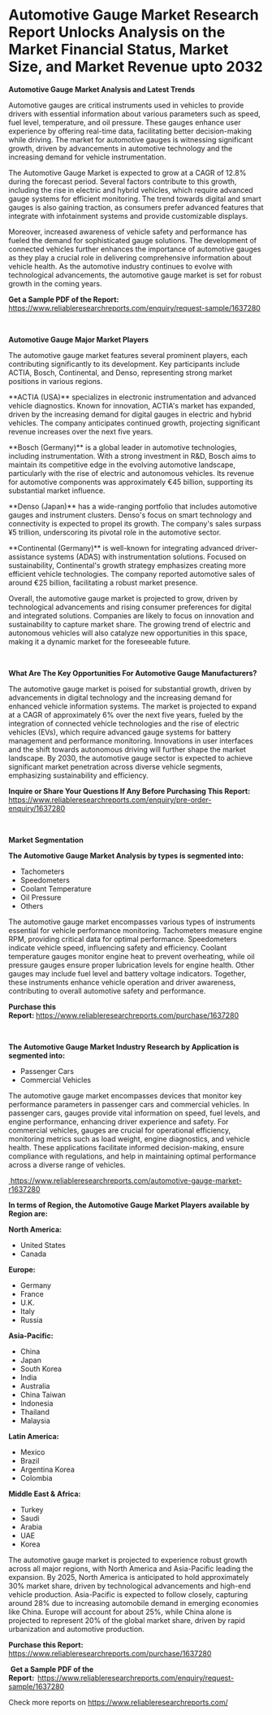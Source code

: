 <p><h1>Automotive Gauge Market Research Report Unlocks Analysis on the Market Financial Status, Market Size, and Market Revenue upto 2032</h1></p><p><strong>Automotive Gauge Market Analysis and Latest Trends</strong></p>
<p><p>Automotive gauges are critical instruments used in vehicles to provide drivers with essential information about various parameters such as speed, fuel level, temperature, and oil pressure. These gauges enhance user experience by offering real-time data, facilitating better decision-making while driving. The market for automotive gauges is witnessing significant growth, driven by advancements in automotive technology and the increasing demand for vehicle instrumentation.</p><p>The Automotive Gauge Market is expected to grow at a CAGR of 12.8% during the forecast period. Several factors contribute to this growth, including the rise in electric and hybrid vehicles, which require advanced gauge systems for efficient monitoring. The trend towards digital and smart gauges is also gaining traction, as consumers prefer advanced features that integrate with infotainment systems and provide customizable displays.</p><p>Moreover, increased awareness of vehicle safety and performance has fueled the demand for sophisticated gauge solutions. The development of connected vehicles further enhances the importance of automotive gauges as they play a crucial role in delivering comprehensive information about vehicle health. As the automotive industry continues to evolve with technological advancements, the automotive gauge market is set for robust growth in the coming years.</p></p>
<p><strong>Get a Sample PDF of the Report:&nbsp;</strong> <a href="https://www.reliableresearchreports.com/enquiry/request-sample/1637280?utm_campaign=3446&utm_medium=2&utm_source=Github&utm_content=ia&utm_term=30032025&utm_id=automotive-gauge">https://www.reliableresearchreports.com/enquiry/request-sample/1637280</a></p>
<p>&nbsp;</p>
<p><strong>Automotive Gauge Major Market Players</strong></p>
<p><p>The automotive gauge market features several prominent players, each contributing significantly to its development. Key participants include ACTIA, Bosch, Continental, and Denso, representing strong market positions in various regions.</p><p>**ACTIA (USA)** specializes in electronic instrumentation and advanced vehicle diagnostics. Known for innovation, ACTIA's market has expanded, driven by the increasing demand for digital gauges in electric and hybrid vehicles. The company anticipates continued growth, projecting significant revenue increases over the next five years.</p><p>**Bosch (Germany)** is a global leader in automotive technologies, including instrumentation. With a strong investment in R&D, Bosch aims to maintain its competitive edge in the evolving automotive landscape, particularly with the rise of electric and autonomous vehicles. Its revenue for automotive components was approximately €45 billion, supporting its substantial market influence.</p><p>**Denso (Japan)** has a wide-ranging portfolio that includes automotive gauges and instrument clusters. Denso's focus on smart technology and connectivity is expected to propel its growth. The company's sales surpass ¥5 trillion, underscoring its pivotal role in the automotive sector.</p><p>**Continental (Germany)** is well-known for integrating advanced driver-assistance systems (ADAS) with instrumentation solutions. Focused on sustainability, Continental's growth strategy emphasizes creating more efficient vehicle technologies. The company reported automotive sales of around €25 billion, facilitating a robust market presence.</p><p>Overall, the automotive gauge market is projected to grow, driven by technological advancements and rising consumer preferences for digital and integrated solutions. Companies are likely to focus on innovation and sustainability to capture market share. The growing trend of electric and autonomous vehicles will also catalyze new opportunities in this space, making it a dynamic market for the foreseeable future.</p></p>
<p>&nbsp;</p>
<p><strong>What Are The Key Opportunities For Automotive Gauge Manufacturers?</strong></p>
<p><p>The automotive gauge market is poised for substantial growth, driven by advancements in digital technology and the increasing demand for enhanced vehicle information systems. The market is projected to expand at a CAGR of approximately 6% over the next five years, fueled by the integration of connected vehicle technologies and the rise of electric vehicles (EVs), which require advanced gauge systems for battery management and performance monitoring. Innovations in user interfaces and the shift towards autonomous driving will further shape the market landscape. By 2030, the automotive gauge sector is expected to achieve significant market penetration across diverse vehicle segments, emphasizing sustainability and efficiency.</p></p>
<p><strong>Inquire or Share Your Questions If Any Before Purchasing This Report:</strong> <a href="https://www.reliableresearchreports.com/enquiry/pre-order-enquiry/1637280?utm_campaign=3446&utm_medium=2&utm_source=Github&utm_content=ia&utm_term=30032025&utm_id=automotive-gauge">https://www.reliableresearchreports.com/enquiry/pre-order-enquiry/1637280</a></p>
<p>&nbsp;</p>
<p><strong>Market Segmentation</strong></p>
<p><strong>The Automotive Gauge Market Analysis by types is segmented into:</strong></p>
<p><ul><li>Tachometers</li><li>Speedometers</li><li>Coolant Temperature</li><li>Oil Pressure</li><li>Others</li></ul></p>
<p><p>The automotive gauge market encompasses various types of instruments essential for vehicle performance monitoring. Tachometers measure engine RPM, providing critical data for optimal performance. Speedometers indicate vehicle speed, influencing safety and efficiency. Coolant temperature gauges monitor engine heat to prevent overheating, while oil pressure gauges ensure proper lubrication levels for engine health. Other gauges may include fuel level and battery voltage indicators. Together, these instruments enhance vehicle operation and driver awareness, contributing to overall automotive safety and performance.</p></p>
<p><strong>Purchase this Report:&nbsp;</strong><a href="https://www.reliableresearchreports.com/purchase/1637280?utm_campaign=3446&utm_medium=2&utm_source=Github&utm_content=ia&utm_term=30032025&utm_id=automotive-gauge">https://www.reliableresearchreports.com/purchase/1637280</a></p>
<p>&nbsp;</p>
<p><strong>The Automotive Gauge Market Industry Research by Application is segmented into:</strong></p>
<p><ul><li>Passenger Cars</li><li>Commercial Vehicles</li></ul></p>
<p><p>The automotive gauge market encompasses devices that monitor key performance parameters in passenger cars and commercial vehicles. In passenger cars, gauges provide vital information on speed, fuel levels, and engine performance, enhancing driver experience and safety. For commercial vehicles, gauges are crucial for operational efficiency, monitoring metrics such as load weight, engine diagnostics, and vehicle health. These applications facilitate informed decision-making, ensure compliance with regulations, and help in maintaining optimal performance across a diverse range of vehicles.</p></p>
<p><a href="https://www.reliableresearchreports.com/automotive-gauge-market-r1637280?utm_campaign=3446&utm_medium=2&utm_source=Github&utm_content=ia&utm_term=30032025&utm_id=automotive-gauge">&nbsp;https://www.reliableresearchreports.com/automotive-gauge-market-r1637280</a></p>
<p><strong>In terms of Region, the Automotive Gauge Market Players available by Region are:</strong></p>
<p>
    <p> <strong> North America: </strong>
        <ul>
            <li>United States</li>
            <li>Canada</li>
        </ul>
        </p> 
    <p> <strong> Europe: </strong>
        <ul>
            <li>Germany</li>
            <li>France</li>
            <li>U.K.</li>
            <li>Italy</li>
            <li>Russia</li>
        </ul>
        </p> 
    <p> <strong> Asia-Pacific: </strong>
        <ul>
            <li>China</li>
            <li>Japan</li>
            <li>South Korea</li>
            <li>India</li>
            <li>Australia</li>
            <li>China Taiwan</li>
            <li>Indonesia</li>
            <li>Thailand</li>
            <li>Malaysia</li>
        </ul>
        </p> 
    <p> <strong> Latin America: </strong>
        <ul>
            <li>Mexico</li>
            <li>Brazil</li>
            <li>Argentina Korea</li>
            <li>Colombia</li>
        </ul>
        </p> 
    <p> <strong> Middle East & Africa: </strong>
        <ul>
            <li>Turkey</li>
            <li>Saudi</li>
            <li>Arabia</li>
            <li>UAE</li>
            <li>Korea</li>
        </ul>
    </p>
    </p>
<p><p>The automotive gauge market is projected to experience robust growth across all major regions, with North America and Asia-Pacific leading the expansion. By 2025, North America is anticipated to hold approximately 30% market share, driven by technological advancements and high-end vehicle production. Asia-Pacific is expected to follow closely, capturing around 28% due to increasing automobile demand in emerging economies like China. Europe will account for about 25%, while China alone is projected to represent 20% of the global market share, driven by rapid urbanization and automotive production.</p></p>
<p><strong>Purchase this Report: </strong><a href="https://www.reliableresearchreports.com/purchase/1637280?utm_campaign=3446&utm_medium=2&utm_source=Github&utm_content=ia&utm_term=30032025&utm_id=automotive-gauge">https://www.reliableresearchreports.com/purchase/1637280</a></p>
<p>&nbsp;<strong>Get a Sample PDF of the Report:&nbsp;&nbsp;</strong><a href="https://www.reliableresearchreports.com/enquiry/request-sample/1637280?utm_campaign=3446&utm_medium=2&utm_source=Github&utm_content=ia&utm_term=30032025&utm_id=automotive-gauge">https://www.reliableresearchreports.com/enquiry/request-sample/1637280</a></p>
<p><strong></strong></p>
<p>Check more reports on <a href="https://www.reliableresearchreports.com/?utm_campaign=3446&utm_medium=2&utm_source=Github&utm_content=ia&utm_term=30032025&utm_id=automotive-gauge">https://www.reliableresearchreports.com/</a></p>
